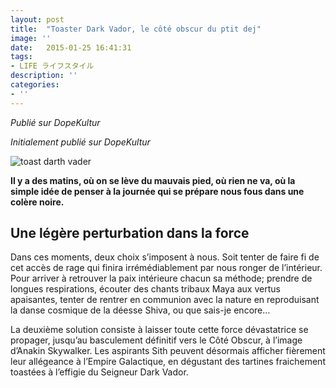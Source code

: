 ```yaml
---
layout: post
title:  "Toaster Dark Vador, le côté obscur du ptit dej"
image: ''
date:   2015-01-25 16:41:31
tags:
- LIFE ライフスタイル
description: ''
categories:
- ''
---
```



_Publié sur DopeKultur_  

_Initialement publié sur DopeKultur_  

![toast darth vader](https://i.ibb.co/34tnktt/darth-vader-toaster-12056.jpg)  

**Il y a des matins, où on se lève du mauvais pied, où rien ne va, où la simple idée de penser à la journée qui se prépare nous fous dans une colère noire.** 

## Une légère perturbation dans la force

Dans ces moments, deux choix s’imposent à nous. Soit tenter de faire fi de cet accès de rage qui finira irrémédiablement par nous ronger de l’intérieur. Pour arriver à retrouver la paix intérieure chacun sa méthode; prendre de longues respirations, écouter des chants tribaux Maya aux vertus apaisantes, tenter de rentrer en communion avec la nature en reproduisant la danse cosmique de la déesse Shiva, ou que sais-je encore… 

La deuxième solution consiste à laisser toute cette force dévastatrice se propager, jusqu’au basculement définitif vers le Côté Obscur, à l’image d’Anakin Skywalker. Les aspirants Sith peuvent désormais afficher fièrement leur allégeance à l’Empire Galactique, en dégustant des tartines fraichement toastées à l’effigie du Seigneur Dark Vador.
